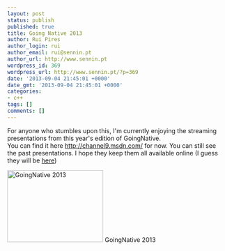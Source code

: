 ```yaml
---
layout: post
status: publish
published: true
title: Going Native 2013
author: Rui Pires
author_login: rui
author_email: rui@sennin.pt
author_url: http://www.sennin.pt
wordpress_id: 369
wordpress_url: http://www.sennin.pt/?p=369
date: '2013-09-04 21:45:01 +0000'
date_gmt: '2013-09-04 21:45:01 +0000'
categories:
- c++
tags: []
comments: []
---
```

<p>For anyone who stumbles upon this, I'm currently enjoying the streaming presentations from this year's edition of GoingNative.<br />
You can find it here <a href="http://channel9.msdn.com/">http://channel9.msdn.com/</a> for now. You can still see the past presentations. I hope they keep them all available online (I guess they will be <a href="http://channel9.msdn.com/Events/GoingNative/2013">here</a>)</p>
<p><a href="http://channel9.msdn.com/"><img alt="GoingNative 2013" src="{{ site.baseurl }}/assets/2013/goingnative2013.png" width="220" height="165" /></a> GoingNative 2013</p>
